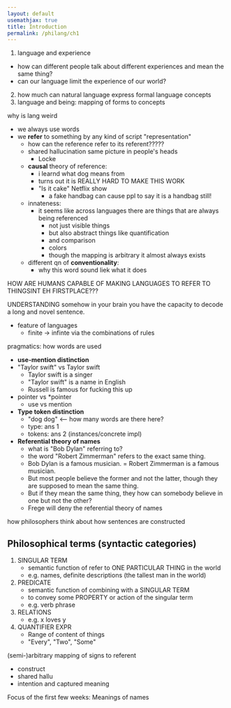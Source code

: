 ```yaml
---
layout: default
usemathjax: true
title: Introduction
permalink: /philang/ch1
---
```


1. language and experience
- how can different people talk about different experiences and mean the same thing?
- can our language limit the experience of our world?
2. how much can natural language express formal language concepts
3. language and being: mapping of forms to concepts

why is lang weird
- we always use words
- we **refer** to something by any kind of script "representation"
  - how can the reference refer to its referent?????
  - shared hallucination same picture in people's heads
    - Locke
  - **causal** theory of reference: 
    - i learnd what dog means from 
    - turns out it is REALLY HARD TO MAKE THIS WORK
    - "Is it cake" Netflix show
      - a fake handbag can cause ppl to say it is a handbag still!
  - innateness:
    - it seems like across languages there are things that are always being referenced
      - not just visible things
      - but also abstract things like quantification
      - and comparison
      - colors
      - though the mapping is arbitrary it almost always exists
  - different qn of **conventionality**:
    - why this word sound liek what it does

HOW ARE HUMANS CAPABLE OF MAKING LANGUAGES TO REFER TO THINGSINT EH FIRSTPLACE???

UNDERSTANDING
somehow in your brain you have the capacity to decode a long and novel sentence.

- feature of languages
  - finite -> infinte via the combinations of rules

pragmatics: how words are used

- **use-mention distinction**
- "Taylor swift" vs Taylor swift
  - Taylor swift is a singer
  - "Taylor swift" is a name in English
  - Russell is famous for fucking this up
- pointer vs *pointer
    - use vs mention
- **Type token distinction**
  - "dog dog" <-- how many words are there here?
  - type: ans 1
  - tokens: ans 2 (instances/concrete impl)
- **Referential theory of names**
  - what is "Bob Dylan" referring to?
  - the word "Robert Zimmerman" refers to the exact same thing.
  - Bob Dylan is a famous musician. = Robert Zimmerman is a famous musician.
  - But most people believe the former and not the latter, though they are supposed to mean the same thing.
  - But if they mean the same thing, they how can somebody believe in one but not the other?
  - Frege will deny the referential theory of names


how philosophers think about how sentences are constructed

## Philosophical terms (syntactic categories)

1. SINGULAR TERM
   - semantic function of refer to ONE PARTICULAR THING in the world
   - e.g. names, definite descriptions (the tallest man in the world)
2. PREDICATE
   - semantic function of combining with a SINGULAR TERM 
   - to convey some PROPERTY or action of the singular term
   - e.g. verb phrase
3. RELATIONS
   - e.g. x loves y
4. QUANTIFIER EXPR
   - Range of content of things
   - "Every", "Two", "Some"


(semi-)arbitrary mapping of signs to referent
- construct
- shared hallu
- intention and captured meaning

Focus of the first few weeks: Meanings of names
